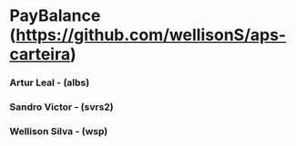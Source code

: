 # PayBalance (<https://github.com/wellisonS/aps-carteira>)

### Artur Leal - (albs)
### Sandro Victor - (svrs2)
### Wellison Silva - (wsp)
